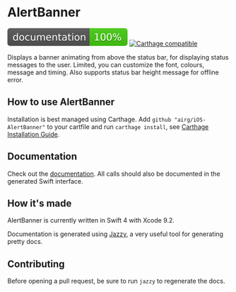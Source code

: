 # AlertBanner

[![Documentation](https://github.com/airG/iOS-AlertBanner/blob/master/docs/badge.svg)](https://airg.github.io/iOS-airSegmentedControl/)
[![Carthage compatible](https://img.shields.io/badge/Carthage-compatible-4BC51D.svg?style=flat)](https://github.com/Carthage/Carthage)

Displays a banner animating from above the status bar, for displaying status messages to the user. Limited, you can customize the font, colours, message and timing. Also supports status bar height message for offline error.

## How to use AlertBanner

Installation is best managed using Carthage. Add `github "airg/iOS-AlertBanner"` to your cartfile and run `carthage install`, see [Carthage Installation Guide](https://github.com/Carthage/Carthage#if-youre-building-for-ios-tvos-or-watchos).

## Documentation

Check out the [documentation](https://airg.github.io/ios-AlertBanner/). All calls should also be documented in the generated Swift interface.

## How it's made

AlertBanner is currently written in Swift 4 with Xcode 9.2.

Documentation is generated using [Jazzy](https://github.com/realm/jazzy), a very useful tool for generating pretty docs.

## Contributing

Before opening a pull request, be sure to run `jazzy` to regenerate the docs.
